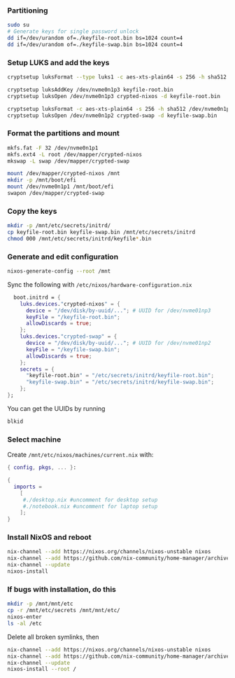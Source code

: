 
### Partitioning

```sh
sudo su
# Generate keys for single password unlock
dd if=/dev/urandom of=./keyfile-root.bin bs=1024 count=4
dd if=/dev/urandom of=./keyfile-swap.bin bs=1024 count=4
```
### Setup LUKS and add the keys

```sh
cryptsetup luksFormat --type luks1 -c aes-xts-plain64 -s 256 -h sha512 /dev/nvme0n1p3

cryptsetup luksAddKey /dev/nvme0n1p3 keyfile-root.bin
cryptsetup luksOpen /dev/nvme0n1p3 crypted-nixos -d keyfile-root.bin

cryptsetup luksFormat -c aes-xts-plain64 -s 256 -h sha512 /dev/nvme0n1p2 -d keyfile-swap.bin
cryptsetup luksOpen /dev/nvme0n1p2 crypted-swap -d keyfile-swap.bin
```

### Format the partitions and mount
```sh
mkfs.fat -F 32 /dev/nvme0n1p1
mkfs.ext4 -L root /dev/mapper/crypted-nixos
mkswap -L swap /dev/mapper/crypted-swap
```

```sh
mount /dev/mapper/crypted-nixos /mnt
mkdir -p /mnt/boot/efi
mount /dev/nvme0n1p1 /mnt/boot/efi
swapon /dev/mapper/crypted-swap
```

### Copy the keys
```sh
mkdir -p /mnt/etc/secrets/initrd/
cp keyfile-root.bin keyfile-swap.bin /mnt/etc/secrets/initrd
chmod 000 /mnt/etc/secrets/initrd/keyfile*.bin
```

### Generate and edit configuration
```sh
nixos-generate-config --root /mnt
```
Sync the following with `/etc/nixos/hardware-configuration.nix`

```nix
  boot.initrd = {
    luks.devices."crypted-nixos" = {
      device = "/dev/disk/by-uuid/..."; # UUID for /dev/nvme01np3 
      keyFile = "/keyfile-root.bin";
      allowDiscards = true;
    };
    luks.devices."crypted-swap" = {
      device = "/dev/disk/by-uuid/..."; # UUID for /dev/nvme01np2 
      keyFile = "/keyfile-swap.bin";
      allowDiscards = true;
    };
    secrets = {
      "keyfile-root.bin" = "/etc/secrets/initrd/keyfile-root.bin";
      "keyfile-swap.bin" = "/etc/secrets/initrd/keyfile-swap.bin";
    };
};
```

You can get the UUIDs by running
```sh
blkid
```
### Select machine
Create ```/mnt/etc/nixos/machines/current.nix``` with:
```nix
{ config, pkgs, ... }:

{
  imports =
    [ 
	 #./desktop.nix #uncomment for desktop setup
	 #./notebook.nix #uncomment for laptop setup
    ];
}
```
### Install NixOS and reboot
```sh
nix-channel --add https://nixos.org/channels/nixos-unstable nixos
nix-channel --add https://github.com/nix-community/home-manager/archive/master.tar.gz home-manager
nix-channel --update
nixos-install
```
### If bugs with installation, do this
```sh
mkdir -p /mnt/mnt/etc
cp -r /mnt/etc/secrets /mnt/mnt/etc/
nixos-enter
ls -al /etc
```
Delete all broken symlinks, then
```sh
nix-channel --add https://nixos.org/channels/nixos-unstable nixos
nix-channel --add https://github.com/nix-community/home-manager/archive/master.tar.gz home-manager
nix-channel --update
nixos-install --root /
```
